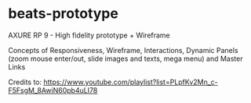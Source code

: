 # beats-prototype
AXURE RP 9 - High fidelity prototype + Wireframe

Concepts of 
Responsiveness, Wireframe, Interactions, Dynamic Panels (zoom mouse enter/out, slide images and texts, mega menu) and Master Links

Credits to: https://www.youtube.com/playlist?list=PLpfKv2Mn_c-F5FsgM_8AwiN60pb4uLI78

